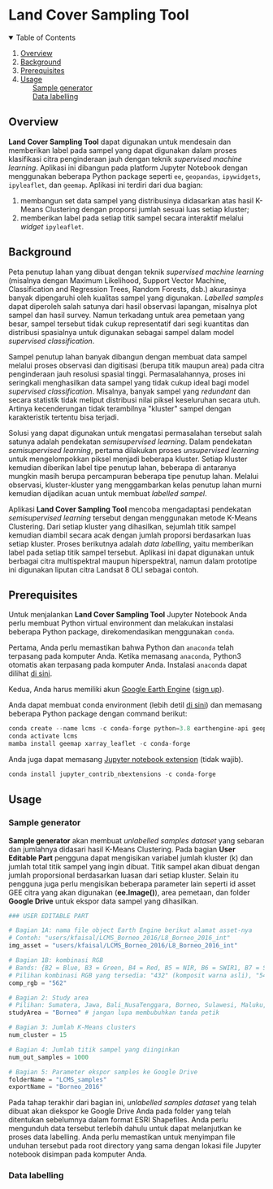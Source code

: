 # Land Cover Sampling Tool

<!-- TABLE OF CONTENTS -->
<details open="open">
  <summary>Table of Contents</summary>
  <ol>
    <li><a href="#overview">Overview</a></li>
    <li><a href="#background">Background</a></li>
    <li><a href="#prerequisites">Prerequisites</a></li>
    <li><a href="#usage">Usage</a>
      <ul>
        <a href="#sample-generator">Sample generator</a>
      </ul>
      <ul>
        <a href="#data-labelling">Data labelling</a>
      </ul>
    </li>
  </ol>
</details>

## Overview
**Land Cover Sampling Tool** dapat digunakan untuk mendesain dan memberikan label pada sampel yang dapat digunakan dalam proses klasifikasi citra penginderaan jauh dengan teknik *supervised machine learning*. Aplikasi ini dibangun pada platform Jupyter Notebook dengan menggunakan beberapa Python package seperti `ee`, `geopandas`, `ipywidgets`, `ipyleaflet`, dan `geemap`. Aplikasi ini terdiri dari dua bagian: 
1. membangun set data sampel yang distribusinya didasarkan atas hasil K-Means Clustering dengan proporsi jumlah sesuai luas setiap kluster; 
2. memberikan label pada setiap titik sampel secara interaktif melalui *widget* `ipyleaflet`.

## Background
Peta penutup lahan yang dibuat dengan teknik *supervised machine learning* (misalnya dengan Maximum Likelihood, Support Vector Machine, Classification and Regression Trees, Random Forests, dsb.) akurasinya banyak dipengaruhi oleh kualitas sampel yang digunakan. *Labelled samples* dapat diperoleh salah satunya dari hasil observasi lapangan, misalnya plot sampel dan hasil survey. Namun terkadang untuk area pemetaan yang besar, sampel tersebut tidak cukup representatif dari segi kuantitas dan distribusi spasialnya untuk digunakan sebagai sampel dalam model *supervised classification*.

Sampel penutup lahan banyak dibangun dengan membuat data sampel melalui proses observasi dan digitisasi (berupa titik maupun area) pada citra penginderaan jauh resolusi spasial tinggi. Permasalahannya, proses ini seringkali menghasilkan data sampel yang tidak cukup ideal bagi model *supervised classification*. Misalnya, banyak sampel yang *redundant* dan secara statistik tidak meliput distribusi nilai piksel keseluruhan secara utuh. Artinya kecenderungan tidak terambilnya "kluster" sampel dengan karakteristik tertentu bisa terjadi.

Solusi yang dapat digunakan untuk mengatasi permasalahan tersebut salah satunya adalah pendekatan *semisupervised learning*. Dalam pendekatan *semisupervised learning*, pertama dilakukan proses *unsupervised learning* untuk mengelompokkan piksel menjadi beberapa kluster. Setiap kluster kemudian diberikan label tipe penutup lahan, beberapa di antaranya mungkin masih berupa percampuran beberapa tipe penutup lahan. Melalui observasi, kluster-kluster yang menggambarkan kelas penutup lahan murni kemudian dijadikan acuan untuk membuat *labelled sampel*.

Aplikasi **Land Cover Sampling Tool** mencoba mengadaptasi pendekatan *semisupervised learning* tersebut dengan menggunakan metode K-Means Clustering. Dari setiap kluster yang dihasilkan, sejumlah titik sampel kemudian diambil secara acak dengan jumlah proporsi berdasarkan luas setiap kluster. Proses berikutnya adalah *data labelling*, yaitu memberikan label pada setiap titik sampel tersebut. Aplikasi ini dapat digunakan untuk berbagai citra multispektral maupun hiperspektral, namun dalam prototipe ini digunakan liputan citra Landsat 8 OLI sebagai contoh.

## Prerequisites
Untuk menjalankan **Land Cover Sampling Tool** Jupyter Notebook Anda perlu membuat Python virtual environment dan melakukan instalasi beberapa Python package, direkomendasikan menggunakan `conda`.

Pertama, Anda perlu memastikan bahwa Python dan `anaconda` telah terpasang pada komputer Anda. Ketika memasang `anaconda`, Python3 otomatis akan terpasang pada komputer Anda. Instalasi `anaconda` dapat dilihat [di sini](https://docs.anaconda.com/anaconda/install/index.html).

Kedua, Anda harus memiliki akun [Google Earth Engine](https://earthengine.google.com/) ([sign up](https://accounts.google.com/signin/v2/identifier?service=ah&passive=true&continue=https%3A%2F%2Fuc.appengine.google.com%2F_ah%2Fconflogin%3Fcontinue%3Dhttps%3A%2F%2Fsignup.earthengine.google.com%2F&flowName=GlifWebSignIn&flowEntry=ServiceLogin)).

Anda dapat membuat conda environment (lebih detil [di sini](https://docs.conda.io/projects/conda/en/latest/user-guide/tasks/manage-environments.html)) dan memasang beberapa Python package dengan command berikut:

```python
conda create --name lcms -c conda-forge python=3.8 earthengine-api geopandas mamba
conda activate lcms
mamba install geemap xarray_leaflet -c conda-forge
```

Anda juga dapat memasang [Jupyter notebook extension](https://github.com/ipython-contrib/jupyter_contrib_nbextensions) (tidak wajib).
```python
conda install jupyter_contrib_nbextensions -c conda-forge
```

## Usage
### Sample generator
**Sample generator** akan membuat *unlabelled samples dataset* yang sebaran dan jumlahnya didasari hasil K-Means Clustering. Pada bagian **User Editable Part** pengguna dapat mengisikan variabel jumlah kluster (k) dan jumlah total titik sampel yang ingin dibuat. Titik sampel akan dibuat dengan jumlah proporsional berdasarkan luasan dari setiap kluster. Selain itu pengguna juga perlu mengisikan beberapa parameter lain seperti id asset GEE citra yang akan digunakan (**ee.Image()**), area pemetaan, dan folder **Google Drive** untuk ekspor data sampel yang dihasilkan.
```python
### USER EDITABLE PART

# Bagian 1A: nama file object Earth Engine berikut alamat asset-nya
# Contoh: "users/kfaisal/LCMS_Borneo_2016/L8_Borneo_2016_int" 
img_asset = "users/kfaisal/LCMS_Borneo_2016/L8_Borneo_2016_int"

# Bagian 1B: kombinasi RGB
# Bands: {B2 = Blue, B3 = Green, B4 = Red, B5 = NIR, B6 = SWIR1, B7 = SWIR2}
# Pilihan kombinasi RGB yang tersedia: "432" (komposit warna asli), "543", "562", "563", "564", "567"
comp_rgb = "562"

# Bagian 2: Study area
# Pilihan: Sumatera, Jawa, Bali_NusaTenggara, Borneo, Sulawesi, Maluku, Papua
studyArea = "Borneo" # jangan lupa membubuhkan tanda petik

# Bagian 3: Jumlah K-Means clusters
num_cluster = 15

# Bagian 4: Jumlah titik sampel yang diinginkan
num_out_samples = 1000

# Bagian 5: Parameter ekspor samples ke Google Drive
folderName = "LCMS_samples"
exportName = "Borneo_2016"
```
Pada tahap terakhir dari bagian ini, *unlabelled samples dataset* yang telah dibuat akan diekspor ke Google Drive Anda pada folder yang telah ditentukan sebelumnya dalam format ESRI Shapefiles. Anda perlu mengunduh data tersebut terlebih dahulu untuk dapat melanjutkan ke proses data labelling. Anda perlu memastikan untuk menyimpan file unduhan tersebut pada root directory yang sama dengan lokasi file Jupyter notebook disimpan pada komputer Anda.

### Data labelling
